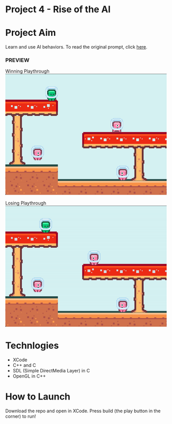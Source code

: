 
# Project 4 - Rise of the AI
# Project Aim
Learn and use AI behaviors. To read the original prompt, click [here](https://github.com/carmineguida/CS3113/blob/master/Projects/Project%204%20-%20Rise%20of%20the%20AI.pdf). 


### PREVIEW

Winning Playthrough <br>
![proj-4-gif-win](https://github.com/baelul/CSUY3113/blob/main/Proj4/Proj4Win.gif)

Losing Playthrough<br>
![proj-4-gif-lose](https://github.com/baelul/CSUY3113/blob/main/Proj4/Proj4Lose.gif)

# Technlogies
* XCode
* C++ and C
* SDL (Simple DirectMedia Layer) in C
* OpenGL in C++

# How to Launch
Download the repo and open in XCode. Press build (the play button in the corner) to run!
